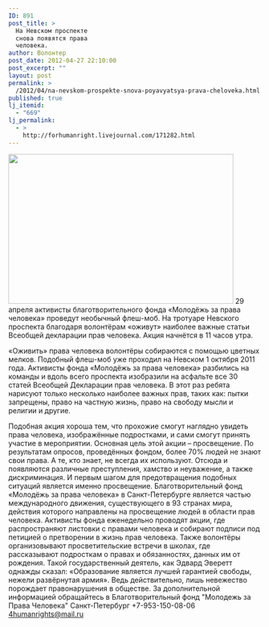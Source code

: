 ```yaml
---
ID: 891
post_title: >
  На Невском проспекте
  снова появятся права
  человека.
author: Волонтер
post_date: 2012-04-27 22:10:00
post_excerpt: ""
layout: post
permalink: >
  /2012/04/na-nevskom-prospekte-snova-poyavyatsya-prava-cheloveka.html
published: true
lj_itemid:
  - "669"
lj_permalink:
  - >
    http://forhumanright.livejournal.com/171282.html
---
```

<a href="http://pics.livejournal.com/forhumanright/pic/0000z15t/"><img src="http://pics.livejournal.com/forhumanright/pic/0000z15t" width="448" height="298" border='0'/></a> 29 апреля активисты благотворительного фонда «Молодёжь за права человека» проведут необычный флеш-моб. На тротуаре Невского проспекта благодаря волонтёрам «оживут» наиболее важные статьи Всеобщей декларации прав человека. Акция начнётся в 11 часов утра.

«Оживить» права человека волонтёры собираются с помощью цветных мелков. Подобный флеш-моб уже проходил на Невском 1 октября 2011 года. Активисты фонда «Молодёжь за права человека» разбились на команды и вдоль всего проспекта изобразили на асфальте все 30 статей Всеобщей Декларации прав человека. В этот раз ребята нарисуют только несколько наиболее важных прав, таких как: пытки запрещены, право на частную жизнь, право на свободу мысли и религии и другие.
 
Подобная акция хороша тем, что прохожие смогут наглядно увидеть права человека, изображённые подростками, и сами смогут принять участие в мероприятии. Основная цель этой акции – просвещение. По результатам опросов, проведённых фондом,  более 70% людей не знают свои права. А те, кто знает, не всегда их используют. Отсюда и появляются различные преступления, хамство и неуважение, а также дискриминация. И первым шагом для предотвращения подобных ситуаций является именно просвещение. 
Благотворительный фонд «Молодёжь за права человека» в Санкт-Петербурге является частью международного движения, существующего в 93 странах мира, действия которого направлены на просвещение людей в области прав человека. Активисты фонда еженедельно проводят акции, где распространяют листовки с правами человека и собирают подписи под петицией о претворении в жизнь прав человека. Также волонтёры организовывают просветительские встречи в школах, где рассказывают подросткам о правах и обязанностях, данных им от рождения. 
Такой государственный деятель, как Эдвард Эверетт однажды сказал: «Образование является лучшей гарантией свободы, нежели развёрнутая армия». Ведь действительно, лишь невежество порождает правонарушения в обществе.
За  дополнительной информацией обращайтесь в
Благотворительный фонд
"Молодежь за Права Человека" Санкт-Петербург 
+7-953-150-08-06 
4humanrights@mail.ru